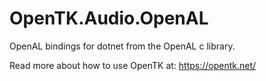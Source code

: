 # OpenTK.Audio.OpenAL

OpenAL bindings for dotnet from the OpenAL c library.

Read more about how to use OpenTK at: https://opentk.net/